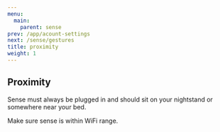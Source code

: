 ```yaml
---
menu:
  main:
    parent: sense
prev: /app/acount-settings
next: /sense/gestures
title: proximity
weight: 1
---
```


## Proximity

Sense must always be plugged in and should sit on your nightstand or somewhere near your bed. 

Make sure sense is within WiFi range. 


